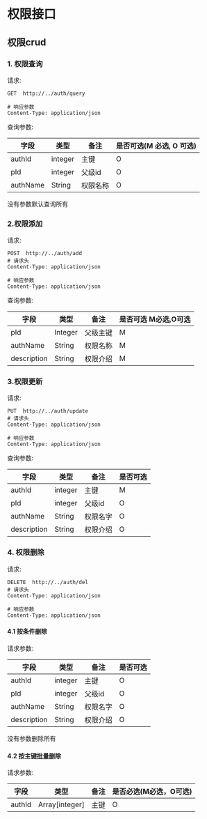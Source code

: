 # 权限接口

## 权限crud

### 1. 权限查询

请求:

```shell
GET  http://../auth/query

# 响应参数
Content-Type: application/json
```

查询参数:

| 字段     | 类型    | 备注     | 是否可选(M 必选, O 可选) |
| -------- | ------- | -------- | ------------------------ |
| authId   | integer | 主键     | O                        |
| pId      | integer | 父级id   | O                        |
| authName | String  | 权限名称 | O                        |

没有参数默认查询所有



### 2.权限添加

请求:

```shell
POST  http://../auth/add
# 请求头
Content-Type: application/json

# 响应参数
Content-Type: application/json
```



查询参数:

| 字段        | 类型    | 备注     | 是否可选 M必选,O可选 |
| ----------- | ------- | -------- | -------------------- |
| pId         | Integer | 父级主键 | M                    |
| authName    | String  | 权限名称 | M                    |
| description | String  | 权限介绍 | M                    |



### 3.权限更新

请求:

```shell
PUT  http://../auth/update
# 请求头
Content-Type: application/json

# 响应参数
Content-Type: application/json
```

查询参数:

| 字段        | 类型    | 备注     | 是否可选 |
| ----------- | ------- | -------- | -------- |
| authId      | integer | 主键     | M        |
| pId         | integer | 父级id   | O        |
| authName    | String  | 权限名字 | O        |
| description | String  | 权限介绍 | O        |



### 4. 权限删除

请求:

```shell
DELETE  http://../auth/del
# 请求头
Content-Type: application/json

# 响应参数
Content-Type: application/json
```

#### 4.1 按条件删除

请求参数:

| 字段        | 类型    | 备注     | 是否可选 |
| ----------- | ------- | -------- | -------- |
| authId      | integer | 主键     | O        |
| pId         | integer | 父级id   | O        |
| authName    | String  | 权限名字 | O        |
| description | String  | 权限介绍 | O        |

没有参数删除所有

#### 4.2 按主键批量删除

请求参数:

| 字段   | 类型           | 备注 | 是否必选(M必选，O可选) |
| ------ | -------------- | ---- | ---------------------- |
| authId | Array[integer] | 主键 | O                      |

## 
